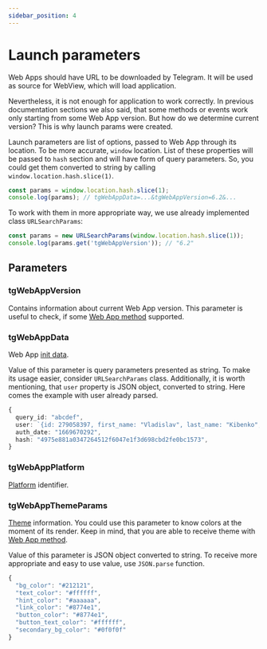 ```yaml
---
sidebar_position: 4
---
```


# Launch parameters

Web Apps should have URL to be downloaded by Telegram. It will be used as source
for WebView, which will load application.

Nevertheless, it is not enough for application to work correctly. In previous
documentation sections we also said, that some methods or events work only
starting from some Web App version. But how do we determine current version?
This is why launch params were created.

Launch parameters are list of options, passed to Web App through its
location. To be more accurate, `window` location. List of these properties will
be passed to `hash` section and will have form of query parameters. So, you
could get them converted to string by calling `window.location.hash.slice(1)`.

```typescript
const params = window.location.hash.slice(1);
console.log(params); // tgWebAppData=...&tgWebAppVersion=6.2&...
```

To work with them in more appropriate way, we use already implemented class
`URLSearchParams`:

```typescript
const params = new URLSearchParams(window.location.hash.slice(1));
console.log(params.get('tgWebAppVersion')); // "6.2"
```

## Parameters

### tgWebAppVersion

Contains information about current Web App version. This parameter is useful
to check, if some [Web App method](apps-communication/methods) supported.

### tgWebAppData

Web App [init data](init-data).

Value of this parameter is query parameters presented as string. To make
its usage easier, consider `URLSearchParams` class. Additionally, it is worth
mentioning, that `user` property is JSON object, converted to string. Here
comes the example with user already parsed.

```typescript title="Parsed example value"
{
  query_id: "abcdef",
  user: `{id: 279058397, first_name: "Vladislav", last_name: "Kibenko", username: "vdkfrost", language_code: "en", is_premium: true}`,
  auth_date: "1669670292",
  hash: "4975e881a0347264512f6047e1f3d698cbd2fe0bc1573",
}
```

### tgWebAppPlatform

[Platform](introduction/platforms) identifier.

### tgWebAppThemeParams

[Theme](features/theme.md) information. You could use this parameter to
know colors at the moment of its render. Keep in mind, that you are able to
receive theme
with [Web App method](apps-communication/methods.md#web_app_request_theme).

Value of this parameter is JSON object converted to string. To receive more
appropriate and easy to use value, use `JSON.parse` function.

```typescript title="Parsed example value"
{
  "bg_color": "#212121",
  "text_color": "#ffffff",
  "hint_color": "#aaaaaa",
  "link_color": "#8774e1",
  "button_color": "#8774e1",
  "button_text_color": "#ffffff",
  "secondary_bg_color": "#0f0f0f"
}
```

